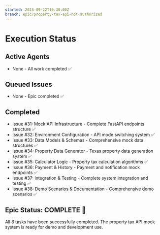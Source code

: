 ```yaml
---
started: 2025-09-22T19:30:00Z
branch: epic/property-tax-api-not-authorized
---
```


# Execution Status

## Active Agents
- None - All work completed ✅

## Queued Issues
- None - Epic completed ✅

## Completed
- Issue #31: Mock API Infrastructure - Complete FastAPI endpoints structure ✅
- Issue #32: Environment Configuration - API mode switching system ✅
- Issue #33: Data Models & Schemas - Comprehensive mock data structures ✅
- Issue #34: Property Data Generator - Texas property data generation system ✅
- Issue #35: Calculator Logic - Property tax calculation algorithms ✅
- Issue #36: Payment & History - Payment and notification mock endpoints ✅
- Issue #37: Integration & Testing - Complete system integration and testing ✅
- Issue #38: Demo Scenarios & Documentation - Comprehensive demo scenarios ✅

## Epic Status: COMPLETE 🎉
All 8 tasks have been successfully completed. The property tax API mock system is ready for demo and development use.